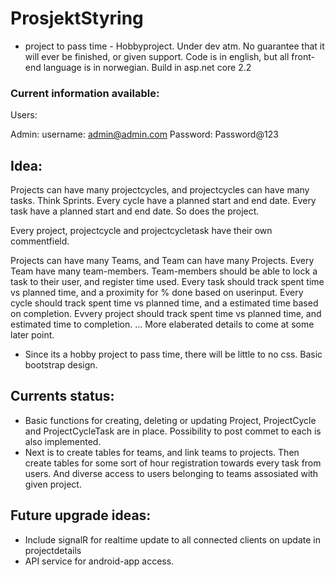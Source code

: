 # ProsjektStyring
- project to pass time - Hobbyproject. Under dev atm.
No guarantee that it will ever be finished, or given support.
Code is in english, but all front-end language is in norwegian. Build in asp.net core 2.2

### Current information available:  ###

Users:

Admin: username: admin@admin.com  Password: Password@123

##  Idea:
Projects can have many projectcycles, and projectcycles can have many tasks. Think Sprints.
Every cycle have a planned start and end date. Every task have a planned start and end date. So does the project.

Every project, projectcycle and projectcycletask have their own commentfield.

Projects can have many Teams, and Team can have many Projects. Every Team have many team-members. Team-members should be able to lock a 
task to their user, and register time used.
Every task should track spent time vs planned time, and a proximity for % done based on userinput. 
Every cycle should track spent time vs planned time, and a estimated time based on completion.
Evvery project should track spent time vs planned time, and estimated time to completion.
... More elaberated details to come at some later point.

 - Since its a hobby project to pass time, there will be little to no css. Basic bootstrap design.

##  Currents status:
*	Basic functions for creating, deleting or updating Project, ProjectCycle and ProjectCycleTask are in place. Possibility to post commet to each is also implemented. 
*	Next is to create tables for teams, and link teams to projects. Then create tables for some sort of hour
registration towards every task from users. And diverse access to users belonging to teams assosiated with given project.

##  Future upgrade ideas:
- Include signalR for realtime update to all connected clients on update in projectdetails
- API service for android-app access.
